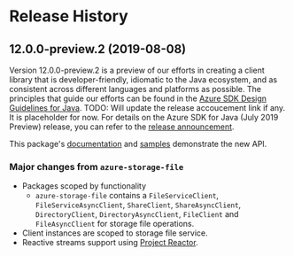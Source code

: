 # Release History

## 12.0.0-preview.2 (2019-08-08)
Version 12.0.0-preview.2 is a preview of our efforts in creating a client library that is developer-friendly, idiomatic to the Java ecosystem, and as consistent across different languages and platforms as possible. The principles that guide our efforts can be found in the [Azure SDK Design Guidelines for Java](https://azuresdkspecs.z5.web.core.windows.net/JavaSpec.html).
TODO: Will update the release accoucement link if any. It is placeholder for now.
For details on the Azure SDK for Java (July 2019 Preview) release, you can refer to the [release announcement](https://aka.ms/azure-sdk-preview1-java).

This package's
[documentation](https://github.com/Azure/azure-sdk-for-java/blob/master/sdk/storage/azure-storage-file/README.md)
and
[samples](https://github.com/Azure/azure-sdk-for-java/tree/master/sdk/storage/azure-storage-file/src/samples/java/com/azure/file)
demonstrate the new API.

### Major changes from `azure-storage-file`
- Packages scoped by functionality
    - `azure-storage-file` contains a `FileServiceClient`,  `FileServiceAsyncClient`, `ShareClient`, `ShareAsyncClient`, `DirectoryClient`, `DirectoryAsyncClient`, `FileClient` and `FileAsyncClient` for storage file operations. 
- Client instances are scoped to storage file service.
- Reactive streams support using [Project Reactor](https://projectreactor.io/).

  

